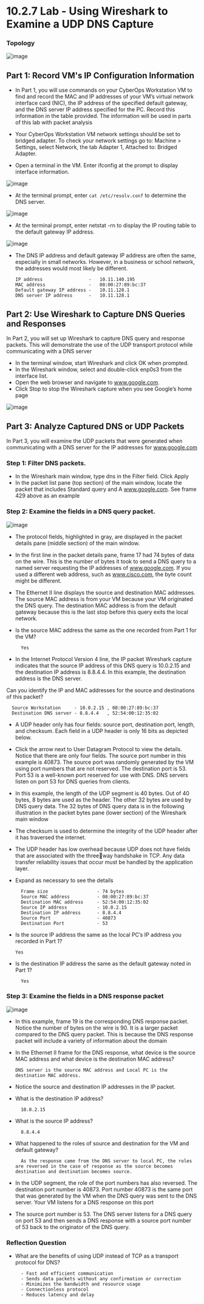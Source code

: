 # 10.2.7 Lab - Using Wireshark to Examine a UDP DNS Capture

### Topology

![image](https://github.com/tousif13/CISCO_CyberOps/assets/33444140/875a7ac6-934a-4018-b183-4b0c31c1efac)

## Part 1: Record VM's IP Configuration Information

* In Part 1, you will use commands on your CyberOps Workstation VM to find and record the MAC and IP addresses of your VM’s virtual network interface card (NIC), the IP address of the specified default gateway, and the DNS server IP address specified for the PC. Record this information in the table provided. The information will be used in parts of this lab with packet analysis

* Your CyberOps Workstation VM network settings should be set to bridged adapter. To check your network settings go to: Machine > Settings, select Network, the tab Adapter 1, Attached to: Bridged Adapter.
* Open a terminal in the VM. Enter ifconfig at the prompt to display interface information.

![image](https://github.com/tousif13/CISCO_CyberOps/assets/33444140/df59f2df-1597-45ba-9c6d-6cfda29414b8)

* At the terminal prompt, enter `cat /etc/resolv.conf` to determine the DNS server.

![image](https://github.com/tousif13/CISCO_CyberOps/assets/33444140/718060c4-86b1-4988-bb4d-c262703abe92)

* At the terminal prompt, enter netstat -rn to display the IP routing table to the default gateway IP address.

![image](https://github.com/tousif13/CISCO_CyberOps/assets/33444140/6c015e11-77d0-4a8b-a4fe-f250546d6107)

* The DNS IP address and default gateway IP address are often the same, especially in small 
networks. However, in a business or school network, the addresses would most likely be different.

      IP address                 -   10.11.140.195
      MAC address                -   08:00:27:89:bc:37
      Default gateway IP address -   10.11.128.1
      DNS server IP address      -   10.11.128.1

## Part 2: Use Wireshark to Capture DNS Queries and Responses

In Part 2, you will set up Wireshark to capture DNS query and response packets. This will demonstrate the use of the UDP transport protocol while communicating with a DNS server

* In the terminal window, start Wireshark and click OK when prompted.
* In the Wireshark window, select and double-click enp0s3 from the interface list.
* Open the web browser and navigate to www.google.com.
* Click Stop to stop the Wireshark capture when you see Google’s home page

![image](https://github.com/tousif13/CISCO_CyberOps/assets/33444140/a37490be-40fc-4c75-8f3e-5f30cdca9faf)

## Part 3: Analyze Captured DNS or UDP Packets

In Part 3, you will examine the UDP packets that were generated when communicating with a DNS server for the IP addresses for www.google.com

### Step 1: Filter DNS packets.

*  In the Wireshark main window, type dns in the Filter field. Click Apply
*  In the packet list pane (top section) of the main window, locate the packet that includes Standard query and A www.google.com. See frame 429 above as an example

### Step 2: Examine the fields in a DNS query packet.

![image](https://github.com/tousif13/CISCO_CyberOps/assets/33444140/fb6ea35c-2d3a-4b14-b65e-183d43384307)

* The protocol fields, highlighted in gray, are displayed in the packet details pane (middle section) of the main window.
* In the first line in the packet details pane, frame 17 had 74 bytes of data on the wire. This is the number of bytes it took to send a DNS query to a named server requesting the IP addresses of www.google.com. If you used a different web address, such as www.cisco.com, the byte count might be different.
* The Ethernet II line displays the source and destination MAC addresses. The source MAC address is from your VM because your VM originated the DNS query. The destination MAC address is from the default gateway because this is the last stop before this query exits the local network.
* Is the source MAC address the same as the one recorded from Part 1 for the VM?

        Yes

* In the Internet Protocol Version 4 line, the IP packet Wireshark capture indicates that the source IP address of this DNS query is 10.0.2.15 and the destination IP address is 8.8.4.4. In this example, the destination address is the DNS server.

Can you identify the IP and MAC addresses for the source and destinations of this packet?

      Source Workstation     - 10.0.2.15 , 08:00:27:89:bc:37
      Destination DNS server - 8.8.4.4   , 52:54:00:12:35:02

*  A UDP header only has four fields: source port, destination port, length, and checksum. Each field in a UDP header is only 16 bits as depicted below.
* Click the arrow next to User Datagram Protocol to view the details. Notice that there are only four fields. The source port number in this example is 40873. The source port was randomly generated by the VM using port numbers that are not reserved. The destination port is 53. Port 53 is a well-known port reserved for use with DNS. DNS servers listen on port 53 for DNS queries from clients.
*  In this example, the length of the UDP segment is 40 bytes. Out of 40 bytes, 8 bytes are used as the header. The other 32 bytes are used by DNS query data. The 32 bytes of DNS query data is in the following illustration in the packet bytes pane (lower section) of the Wireshark main window
* The checksum is used to determine the integrity of the UDP header after it has traversed the internet.
* The UDP header has low overhead because UDP does not have fields that are associated with the threeway handshake in TCP. Any data transfer reliability issues that occur must be handled by the application layer.
* Expand as necessary to see the details

        Frame size                  - 74 bytes
        Source MAC address          - 08:00:27:89:bc:37
        Destination MAC address     - 52:54:00:12:35:02
        Source IP address           - 10.0.2.15
        Destination IP address      - 8.8.4.4
        Source Port                 - 40873
        Destination Port            - 53

* Is the source IP address the same as the local PC’s IP address you recorded in Part 1?

      Yes

* Is the destination IP address the same as the default gateway noted in Part 1?

        Yes

### Step 3: Examine the fields in a DNS response packet

![image](https://github.com/tousif13/CISCO_CyberOps/assets/33444140/ad97deb0-84fa-4b6b-b097-a4b6ff818bc3)

* In this example, frame 19 is the corresponding DNS response packet. Notice the number of bytes on the wire is 90. It is a larger packet compared to the DNS query packet. This is because the DNS response packet will include a variety of information about the domain
* In the Ethernet II frame for the DNS response, what device is the source MAC address and what device is the destination MAC address?

      DNS server is the source MAC address and Local PC is the destination MAC address.

* Notice the source and destination IP addresses in the IP packet.
* What is the destination IP address?

        10.0.2.15

* What is the source IP address?

        8.8.4.4

* What happened to the roles of source and destination for the VM and default gateway?

        As the response came from the DNS server to local PC, the roles are reversed in the case of response as the source becomes destination and destination becomes source.

* In the UDP segment, the role of the port numbers has also reversed. The destination port number is 40873. Port number 40873 is the same port that was generated by the VM when the DNS query was sent to the DNS server. Your VM listens for a DNS response on this port
* The source port number is 53. The DNS server listens for a DNS query on port 53 and then sends a DNS response with a source port number of 53 back to the originator of the DNS query.

### Reflection Question

* What are the benefits of using UDP instead of TCP as a transport protocol for DNS?

        - Fast and efficient communication
        - Sends data packets without any confirmation or correction
        - Minimizes the bandwidth and resource usage
        - Connectionless protocol
        - Reduces latency and delay
